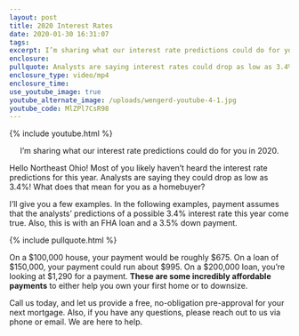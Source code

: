 ```yaml
---
layout: post
title: 2020 Interest Rates
date: 2020-01-30 16:31:07
tags:
excerpt: I’m sharing what our interest rate predictions could do for you in 2020.
enclosure:
pullquote: Analysts are saying interest rates could drop as low as 3.4%!
enclosure_type: video/mp4
enclosure_time:
use_youtube_image: true
youtube_alternate_image: /uploads/wengerd-youtube-4-1.jpg
youtube_code: MlZPl7CsR98
---
```


{% include youtube.html %}<center>I’m sharing what our interest rate predictions could do for you in 2020.</center>

Hello Northeast Ohio\! Most of you likely haven’t heard the interest rate predictions for this year. Analysts are saying they could drop as low as 3.4%\! What does that mean for you as a homebuyer?&nbsp;

I’ll give you a few examples. In the following examples, payment assumes that the analysts’ predictions of a possible 3.4% interest rate this year come true. Also, this is with an FHA loan and a 3.5% down payment.&nbsp;

{% include pullquote.html %}

On a $100,000 house, your payment would be roughly $675. On a loan of $150,000, your payment could run about $995. On a $200,000 loan, you’re looking at $1,290 for a payment. **These are some incredibly affordable payments** to either help you own your first home or to downsize.&nbsp;

Call us today, and let us provide a free, no-obligation pre-approval for your next mortgage. Also, if you have any questions, please reach out to us via phone or email. We are here to help.

&nbsp;